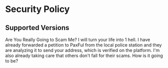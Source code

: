 # Security Policy

## Supported Versions

Are You Really Going to Scam Me?
I will turn your life into 1 hell.
I have already forwarded a petition to PaxFul from the local police station and they are analyzing it to send your address, which is verified on the platform.
I'm also already taking care that others don't fall for their scams.
How is it going to be?
